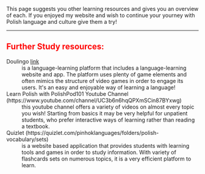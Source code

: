 <p>This page suggests you other learning resources and gives you an overview of each. If you enjoyed my website and wish to continue your yourney with Polish language and culture give them a try! </p>
<hr>
<h2 style="color:red;">Further Study resources:</h2>

<dl>
 <dt> Doulingo <a href="https://www.duolingo.com">link</a> </dt>
 <dd> is a language-learning platform that includes a language-learning website and app. The platform uses plenty of game elements and often mimics the structure of video games in order to engage its users. It's an easy and enjoyable way of learning a language! </dd>
  <dt>Learn Polish with PolishPod101 Youtube Channel (https://www.youtube.com/channel/UC3b6n6hqQPXmSCin87BYxwg)</dt>
  <dd> this youtube channel offers a variety of videos on almost every topic you wish! Starting from basics it may be very helpful for unpatient students, who prefer interactive ways of learning rather than reading a textbook.</dd>
  <dt>Quizlet (https://quizlet.com/pinhoklanguages/folders/polish-vocabulary/sets)</dt>
  <dd> is a website based application that provides students with learning tools and games in order to study information. With variety of flashcards sets on numerous topics, it is a very efficient platform to learn.</dd>




